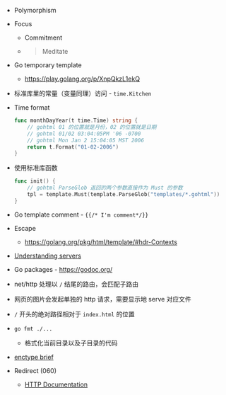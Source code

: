 - Polymorphism
- Focus
    - Commitment
    - > Meditate
- Go temporary template
    - https://play.golang.org/p/XnpQkzL1ekQ
- 标准库里的常量（变量同理）访问 - `time.Kitchen`
- Time format

    ```go
    func monthDayYear(t time.Time) string {
        // gohtml 01 的位置就是月份，02 的位置就是日期
        // gohtml 01/02 03:04:05PM '06 -0700
        // gohtml Mon Jan 2 15:04:05 MST 2006
        return t.Format("01-02-2006")
    }
    ```

- 使用标准库函数

    ```go
    func init() {
        // gohtml ParseGlob 返回的两个参数直接作为 Must 的参数
        tpl = template.Must(template.ParseGlob("templates/*.gohtml"))
    }
    ```

- Go template comment - `{{/* I'm comment*/}}`
- Escape
    - https://golang.org/pkg/html/template/#hdr-Contexts
- [Understanding servers](https://github.com/GoesToEleven/golang-web-dev/tree/master/014_understanding-servers)
- Go packages - https://godoc.org/
- net/http 处理以 `/` 结尾的路由，会匹配子路由
- 网页的图片会发起单独的 http 请求，需要显示地 serve 对应文件
- `/` 开头的绝对路径相对于 `index.html` 的位置
- `go fmt ./...`
    - 格式化当前目录以及子目录的代码
- [enctype brief](https://docs.google.com/document/d/1QKWp1VYd26uiQZWIR05pahSa0HnbD1qqj9dtIQiVVjU/edit#heading=h.6o10st6q8j7a)
- Redirect (060) 
    - [HTTP Documentation](https://httpwg.org/specs/)